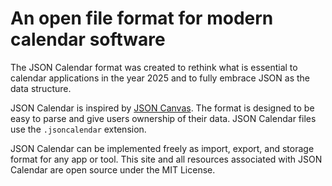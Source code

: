 # An open file format for modern calendar software

The JSON Calendar format was created to rethink what is essential to calendar
applications in the year 2025 and to fully embrace JSON as the data structure.

JSON Calendar is inspired by [JSON Canvas](jsoncanvas.org). The format is
designed to be easy to parse and give users ownership of their data. JSON Calendar
files use the `.jsoncalendar` extension.

JSON Calendar can be implemented freely as import, export, and storage format
for any app or tool. This site and all resources associated with JSON Calendar
are open source under the MIT License.
